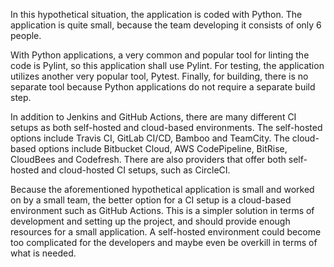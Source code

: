In this hypothetical situation, the application is coded with Python. The application is quite small, because the team developing it consists of only 6 people.

With Python applications, a very common and popular tool for linting the code is Pylint, so this application shall use Pylint. For testing, the application utilizes another very popular tool, Pytest. Finally, for building, there is no separate tool because Python applications do not require a separate build step.

In addition to Jenkins and GitHub Actions, there are many different CI setups as both self-hosted and cloud-based environments. The self-hosted options include Travis CI, GitLab CI/CD, Bamboo and TeamCity. The cloud-based options include Bitbucket Cloud, AWS CodePipeline, BitRise, CloudBees and Codefresh. There are also providers that offer both self-hosted and cloud-hosted CI setups, such as CircleCI.

Because the aforementioned hypothetical application is small and worked on by a small team, the better option for a CI setup is a cloud-based environment such as GitHub Actions. This is a simpler solution in terms of development and setting up the project, and should provide enough resources for a small application. A self-hosted environment could become too complicated for the developers and maybe even be overkill in terms of what is needed. 
